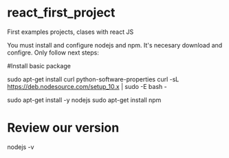 # react_first_project
First examples projects, clases with react JS


You must install and configure nodejs and npm.
It's necesary download and configre. Only follow next steps:

#Install basic package 

sudo apt-get install curl python-software-properties
curl -sL https://deb.nodesource.com/setup_10.x | sudo -E bash -

sudo apt-get install -y nodejs
sudo apt-get install npm

# Review our version
nodejs -v
